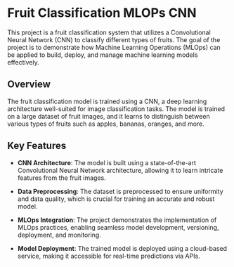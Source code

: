 # Fruit Classification MLOPs CNN


This project is a fruit classification system that utilizes a Convolutional Neural Network (CNN) to classify different types of fruits. The goal of the project is to demonstrate how Machine Learning Operations (MLOps) can be applied to build, deploy, and manage machine learning models effectively.

## Overview

The fruit classification model is trained using a CNN, a deep learning architecture well-suited for image classification tasks. The model is trained on a large dataset of fruit images, and it learns to distinguish between various types of fruits such as apples, bananas, oranges, and more.

## Key Features

- **CNN Architecture**: The model is built using a state-of-the-art Convolutional Neural Network architecture, allowing it to learn intricate features from the fruit images.

- **Data Preprocessing**: The dataset is preprocessed to ensure uniformity and data quality, which is crucial for training an accurate and robust model.

- **MLOps Integration**: The project demonstrates the implementation of MLOps practices, enabling seamless model development, versioning, deployment, and monitoring.

- **Model Deployment**: The trained model is deployed using a cloud-based service, making it accessible for real-time predictions via APIs.

